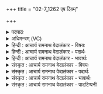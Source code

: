 +++
title = "02-7_1262 एष दिवम्"

+++
<details><summary>पदपाठः</summary>

ए꣣षः꣢। दि꣡व꣢꣯म्। वि। धा꣣वति। तिरः꣢। र꣡जा꣢꣯ꣳसि। धा꣡र꣢꣯या। प꣡व꣢꣯मानः। क꣡नि꣢꣯क्रदत्। १२६२।
</details>

<details><summary>अधिमन्त्रम् (VC)</summary>

- पवमानः सोमः
- शुनःशेप आजीगर्तिः स देवरातः कृत्रिमो वैश्वामित्रः
- गायत्री
- षड्जः
</details>

<details><summary>हिन्दी : आचार्य रामनाथ वेदालंकार - विषयः</summary>

आगे फिर वही विषय है।
</details>

<details><summary>हिन्दी : आचार्य रामनाथ वेदालंकार - पदार्थः</summary>

पदार्थान्वय -  (एषः) यह (पवमानः) पुरुषार्थी जीवात्मा (कनिक्रदत्) स्तोत्रगान को ध्वनित करता हुआ (रजांसि) रजोगुणों को (तिरः) लाँघकर (धारया) सत्त्वगुण की धारा से (दिवम्) तेजस्वी परमात्मा के प्रति (वि धावति) वेग से जाता है ॥७॥
</details>

<details><summary>हिन्दी : आचार्य रामनाथ वेदालंकार - भावार्थः</summary>

भावार्थ -  रजोगुण और तमोगुण को दबाकर सत्त्वगुण को प्रबल करके ही जीवात्मा परमात्मा को पाता है ॥७॥
</details>

<details><summary>संस्कृत : आचार्य रामनाथ वेदालंकार - विषयः</summary>

अथ पुनरपि तमेव विषयमाह।
</details>

<details><summary>संस्कृत : आचार्य रामनाथ वेदालंकार - पदार्थः</summary>

पदार्थान्वय -  (एषः) अयम् (पवमानः) पुरुषार्थी जीवात्मा (कनिक्रदत्) स्तोत्रगीतिं ध्वनयन् (रजांसि) रजोगुणान् (तिरः) उल्लङ्घ्य (धारया) सत्त्वगुणस्य धारया (दिवम्) द्युतिमन्तं परमात्मानम् प्रति (वि धावति) वेगेन गच्छति ॥७॥
</details>

<details><summary>संस्कृत : आचार्य रामनाथ वेदालंकार - भावार्थः</summary>

भावार्थ -  रजस्तमोऽभिभवेन सत्त्वप्रबलतयैव जीवात्मा परमात्मानमधिगच्छति ॥७॥
</details>

<details><summary>संस्कृत : आचार्य रामनाथ वेदालंकार - पादटिप्पनी</summary>

टिप्पनी -   १. ऋ० ९।३।७।
</details>